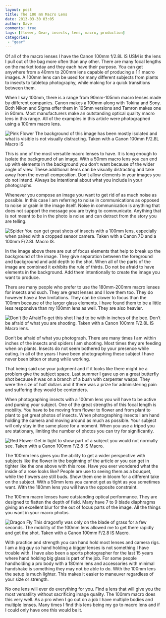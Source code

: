 ```yaml
---
layout: post
title: The 100 mm Macro Lens
date: 2013-03-30 03:05
author: Dave
comments: true
tags: [flower, Gear, insects, lens, macro, production]
categories:
 - "gear"
---
```

Of all of the macro lenses I have the Canon 100mm f/2.8L IS USM is the lens I pull out of the bag more often than any other. There are many focal lengths on the market today and they each have their purpose.  You can get anywhere from a 40mm to 200mm lens capable of producing a 1:1 macro images. A 100mm lens can be used for many different subjects from plants to insects to tabletop photography, while making for a quick transitions between them.

When I say 100mm, there is a range from 90mm-105mm macro lenses made by different companies.  Canon makes a 100mm along with Tokina and Sony.  Both Nikon and Sigma offer them in 105mm versions and Tamron makes one in 90mm.  Most manufacturers make an outstanding optical quality macro lens in this range.  All of the examples in this article were photographed using a 100mm macro lens.

<p class="post-image"><img src="http://thecloseupproject.com/wp-content/uploads/2013/03/PinkFlower.jpg" alt="Pink Flower" class="size-full wp-image-141" /> The background of this image has been mostly isolated and what is visible is not visually distracting.  Taken with a Canon 100mm F/2.8L Macro IS</p>

This is one of the most versatile macro lenses to have.  It is long enough to isolate the background of an image.  With a 50mm macro lens you can end up with elements in the background you don’t want because of the wider angle of view.  These additional items can be visually distracting and take away from the overall composition.  Don’t allow elements in your images you do not intend.  Always be intentional about what you include in your photographs.

Whenever you compose an image you want to get rid of as much noise as possible.  In this case I am referring to noise in communications as opposed to noise or grain in the image itself.  Noise in communication is anything that does not support the message you are trying to communicate.  Anything that is not meant to be in the photo is noise and can detract from the story you are telling.

<p class="post-image"><img src="http://thecloseupproject.com/wp-content/uploads/2013/03/Spider.jpg" alt="Spider"  class="size-full wp-image-140" /> You can get great shots of insects with a 100mm lens, especially when paired with a cropped sensor camera.  Taken with a Canon 7D and a 100mm F/2.8L Macro IS.</p>


In the image above there are out of focus elements that help to break up the background of the image.  They give separation between the foreground and background and add depth to the shot.  When all of the parts of the image are combined it exhibits the rule of thirds.  Do not be afraid to have elements in the background.  Add them intentionally to create the image you want to produce.

There are many people who prefer to use the 180mm-200mm macro lenses for insects and such.  They are great lenses and I love them too.  They do however have a few limitations.  They can be slower to focus than the 100mm because of the larger glass elements.  I have found them to be a little less responsive than my 100mm lens as well.  They are also heavier.

<p class="post-image"><img src="http://thecloseupproject.com/wp-content/uploads/2013/03/Bee.jpg" alt="Don&#039;t Be Afraid"  class="size-full wp-image-138" />To get this shot I had to be with in inches of the bee.  Don’t be afraid of what you are shooting.  Taken with a Canon 100mm F/2.8L IS Macro lens.</p>

Don’t be afraid of what you photograph.  There are many times I am within inches of the insects and spiders I am shooting.  Most times they are feeding when on plants.  Insects do not seem bothered by your presence while eating.  In all of the years I have been photographing these subject I have never been bitten or stung while working.    

That being said use your judgment and if it looks like there might be a problem give the subject space.  Last summer I gave up on a great butterfly shot because it was on a branch of a bush with carpenter wasps.  They were the size of half dollars and if there was a prize for administering pain and suffering they would be contenders.

When photographing insects with a 100mm lens you will have to be active and pursing your subject.  One of the great strengths of this focal length is mobility.  You have to be moving from flower to flower and from plant to plant to get great photos of insects.  When photographing insects I am hand holding the camera and moving around as much as possible.  Your subject will only stay in the same place for a moment.  When you use a tripod you are stationary, limiting the number of photos you can try for significantly.  

<p class="post-image"><img src="http://thecloseupproject.com/wp-content/uploads/2013/03/RedFlower.jpg" alt="Red Flower" class="size-full wp-image-142" /> Get in tight to show part of a subject you would not normally see.   Taken with a Canon 100mm F/2.8 IS Macro.</p>

The 100mm lens gives you the ability to get a wider perspective with subjects like the flower in the beginning of the article or you can get in tighter like the one above with this rose.  Have you ever wondered what the inside of a rose looks like?  People are use to seeing them as a bouquet, while the flowers are still buds.  Show them one in bloom for a different take on the subject.  With a 50mm lens you cannot get as tight as you sometimes want.  With the 180mm lens you will have the opposite constraint.

The 100mm macro lenses have outstanding optical performance.  They are designed to flatten the depth of field.  Many have 7 to 9 blade diaphragms giving an excellent blur for the out of focus parts of the image.  All the things you want in your macro photos.

<p class="post-image"><img src="http://thecloseupproject.com/wp-content/uploads/2013/03/DragonFly.jpg" alt="Dragon Fly" class="size-full wp-image-139" /> This dragonfly was only on the blade of grass for a few seconds.  The mobility of the 100mm lens allowed me to get there rapidly and get the shot.  Taken with a Canon 100mm F/2.8 IS Macro.</p>

With practice and strength you can hand hold most lenses and camera rigs.  I am a big guy so hand holding a bigger lenses is not something I have trouble with.  I have also been a sports photographer for the last 15 years where hand holding big glass is part of the job.  For some people handholding a pro body with a 180mm lens and accessories with minimal handshake is something they may not be able to do.  With the 100mm lens the setup is much lighter.  This makes it easier to maneuver regardless of your size or strength.

No one lens will ever do everything for you. Find a lens that will give you the most versatility without sacrificing image quality.  The 100mm macro does this very well.  As a pro when I go out on a job I have multiple bodies and multiple lenses.  Many times I find this lens being my go to macro lens and if I could only have one this would be it.

